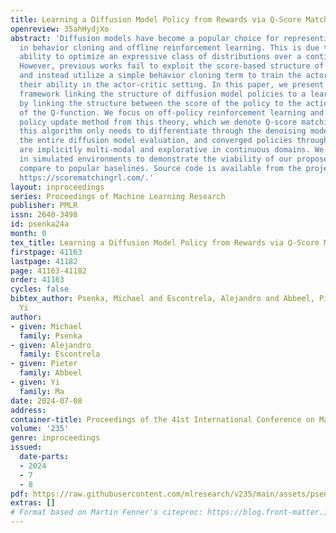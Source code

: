 ```yaml
---
title: Learning a Diffusion Model Policy from Rewards via Q-Score Matching
openreview: 35ahHydjXo
abstract: 'Diffusion models have become a popular choice for representing actor policies
  in behavior cloning and offline reinforcement learning. This is due to their natural
  ability to optimize an expressive class of distributions over a continuous space.
  However, previous works fail to exploit the score-based structure of diffusion models,
  and instead utilize a simple behavior cloning term to train the actor, limiting
  their ability in the actor-critic setting. In this paper, we present a theoretical
  framework linking the structure of diffusion model policies to a learned Q-function,
  by linking the structure between the score of the policy to the action gradient
  of the Q-function. We focus on off-policy reinforcement learning and propose a new
  policy update method from this theory, which we denote Q-score matching. Notably,
  this algorithm only needs to differentiate through the denoising model rather than
  the entire diffusion model evaluation, and converged policies through Q-score matching
  are implicitly multi-modal and explorative in continuous domains. We conduct experiments
  in simulated environments to demonstrate the viability of our proposed method and
  compare to popular baselines. Source code is available from the project website:
  https://scorematchingrl.com/.'
layout: inproceedings
series: Proceedings of Machine Learning Research
publisher: PMLR
issn: 2640-3498
id: psenka24a
month: 0
tex_title: Learning a Diffusion Model Policy from Rewards via Q-Score Matching
firstpage: 41163
lastpage: 41182
page: 41163-41182
order: 41163
cycles: false
bibtex_author: Psenka, Michael and Escontrela, Alejandro and Abbeel, Pieter and Ma,
  Yi
author:
- given: Michael
  family: Psenka
- given: Alejandro
  family: Escontrela
- given: Pieter
  family: Abbeel
- given: Yi
  family: Ma
date: 2024-07-08
address:
container-title: Proceedings of the 41st International Conference on Machine Learning
volume: '235'
genre: inproceedings
issued:
  date-parts:
  - 2024
  - 7
  - 8
pdf: https://raw.githubusercontent.com/mlresearch/v235/main/assets/psenka24a/psenka24a.pdf
extras: []
# Format based on Martin Fenner's citeproc: https://blog.front-matter.io/posts/citeproc-yaml-for-bibliographies/
---
```

